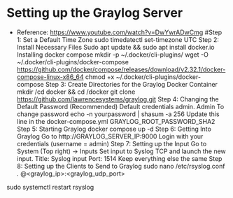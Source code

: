# Setting up the Graylog Server
- Reference: https://www.youtube.com/watch?v=DwYwrADwCmg
#Step 1: Set a Default Time Zone
sudo timedatectl set-timezone UTC
Step 2: Install Necessary Files 
Sudo apt update && sudo apt install docker.io
Installing docker compose
mkdir -p ~/.docker/cli-plugins/
wget -O ~/.docker/cli-plugins/docker-compose https://github.com/docker/compose/releases/download/v2.32.1/docker-compose-linux-x86_64
chmod +x ~/.docker/cli-plugins/docker-compose
Step 3: Create Directories for the Graylog Docker Container
mkdir /cd docker && cd /docker
git clone https://github.com/lawrencesystems/graylog.git
Step 4: Changing the Default Password (Recommended)
Default credentials admin. Admin
To change password
echo -n yourpassword | shasum -a 256
Update this line in the docker-compose.yml
GRAYLOG_ROOT_PASSWORD_SHA2
Step 5: Starting Graylog
docker compose up -d
Step 6: Getting Into Graylog
Go to http://GRAYLOG_SERVER_IP:9000
Login with your credentials (username = admin)
Step 7: Setting up the Input 
Go to System (Top right) -> Inputs
Set input to Syslog TCP and launch the new input. 
Title: Syslog input
Port: 1514
Keep everything else the same
Step 8: Setting up the Clients to Send to Graylog
sudo nano /etc/rsyslog.conf
*.* @<graylog_ip>:<graylog_udp_port>


sudo systemctl restart rsyslog
